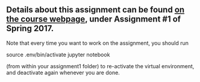 Details about this assignment can be found [on the course webpage](http://cs231n.github.io/), under Assignment #1 of Spring 2017.
----------------------------------------------------------------------
Note that every time you want to work on the assignment, you should run 

source .env/bin/activate 
jupyter notebook

(from within your assignment1 folder) to re-activate the virtual environment, and deactivate again whenever you are done.
